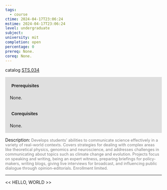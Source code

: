 ```yaml
---
tags:
  - course
ctime: 2024-04-17T23:06:24
mstime: 2024-04-17T23:06:24
level: undergraduate
subject: 
university: mit
completion: open
percentage: 0
prereq: None.
coreq: None.
---
```


catalog [STS.034](http://student.mit.edu/catalog/mSTSa.html#STS.034)

<span style="display: block; padding: 15px; background-color: rgb(100, 100, 100, 0.2);"><font id="m_prereq4190_0" style="display: block; font-family: Arial, sans-serif; font-weight: bold; padding: 5px">Prerequisites</font><br><span id="prereq4190_0">None.</span></span>
<span style="display: block; padding: 15px; background-color: rgb(100, 100, 100, 0.2);"><font id="m_coreq4190_0" style="display: block; font-family: Arial, sans-serif; font-weight: bold; padding: 5px">Corequisites</font><br><span id="coreq4190_0">None.</span></span>

<font style="">Description:</font>
<font style="color: grey; font-size: 0.8rem;">Develops students' abilities to communicate science effectively in a variety of real-world contexts. Covers strategies for dealing with complex areas like theoretical physics, genomics and neuroscience, and addresses challenges in communicating about topics such as climate change and evolution. Projects focus on speaking and writing, being an expert witness, preparing briefings for policy-makers, writing blogs, giving live interviews for broadcast, and influencing public dialogue through opinion-editorials. Enrollment limited.</font>



---

<< HELLO, WORLD >>

